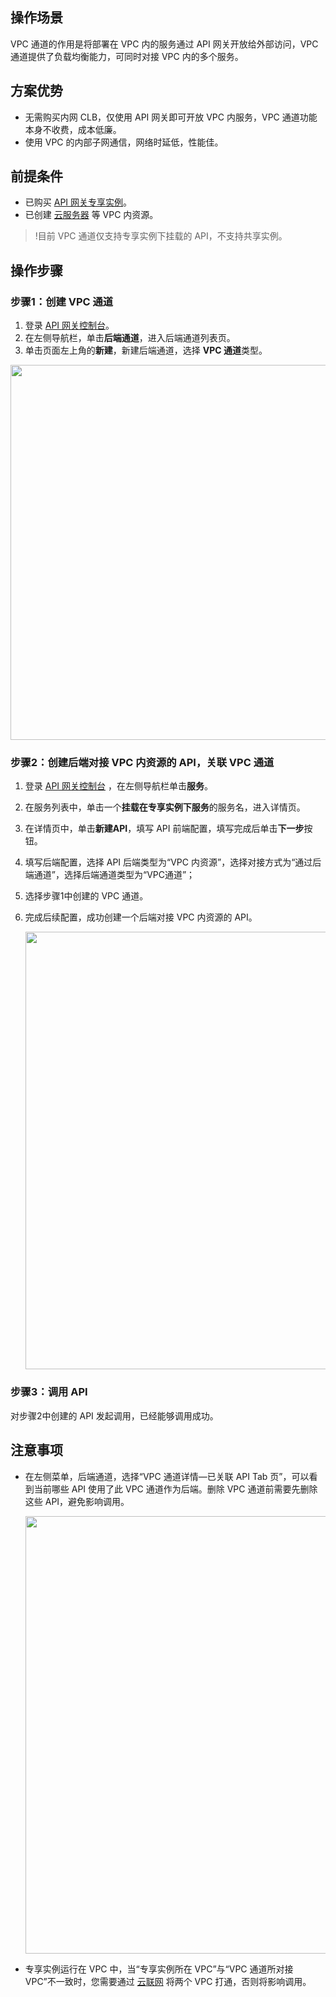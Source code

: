 ## 操作场景

VPC 通道的作用是将部署在 VPC 内的服务通过 API 网关开放给外部访问，VPC 通道提供了负载均衡能力，可同时对接 VPC 内的多个服务。

## 方案优势

- 无需购买内网 CLB，仅使用 API 网关即可开放 VPC 内服务，VPC 通道功能本身不收费，成本低廉。
- 使用 VPC 的内部子网通信，网络时延低，性能佳。

## 前提条件

- 已购买 [API 网关专享实例](https://cloud.tencent.com/document/product/628/55510)。
- 已创建 [云服务器](https://console.cloud.tencent.com/cvm) 等 VPC 内资源。

>!目前 VPC 通道仅支持专享实例下挂载的 API，不支持共享实例。


## 操作步骤

### 步骤1：创建 VPC 通道

1. 登录 [API 网关控制台](https://console.cloud.tencent.com/apigateway)。
2. 在左侧导航栏，单击**后端通道**，进入后端通道列表页。
3. 单击页面左上角的**新建**，新建后端通道，选择 **VPC 通道**类型。
<!-- 
| 参数         | 是否必填 | 说明                                                         |
| ------------ | -------- | ------------------------------------------------------------ |
| VPC 通道名称 | 否       | 当前 VPC 通道的名称，最长50个字符，支持 a-z、A-Z、0-9、\_     |
| 所属 VPC     | 是       | 选择要对接的后端资源所在的 VPC                               |
| 描述         | 否       | 当前 VPC 通道的备注信息                                      |
| 负载均衡算法 | 否       | 目前仅支持加权轮询算法                                       |
| 协议         | 是       | API 网关与后端资源交互的协议，支持 HTTP 协议和 HTTPS 协议        |
| Host Header  | 否       | 用于指定后端请求的 Host 请求头，通常为后端服务域名和端口号     |
| 节点列表     | 是       | API 网关转发到的后端节点列表，支持最多200个节点，每个节点需要填写节点地址、端口、权重 |
| 重试次数     | 是       | API 网关请求节点失败的重试次数，默认为5次，支持填写1-100间的正整数 |
-->

<img src="https://qcloudimg.tencent-cloud.cn/raw/91b588a10a142fe69ba584126294d624.png" width="600" />

### 步骤2：创建后端对接 VPC 内资源的 API，关联 VPC 通道

1. 登录 [API 网关控制台](https://console.cloud.tencent.com/apigateway/index?rid=1) ，在左侧导航栏单击**服务**。
2. 在服务列表中，单击一个**挂载在专享实例下服务**的服务名，进入详情页。
3. 在详情页中，单击**新建API**，填写 API 前端配置，填写完成后单击**下一步**按钮。
4. 填写后端配置，选择 API 后端类型为“VPC 内资源”，选择对接方式为“通过后端通道”，选择后端通道类型为“VPC通道”；
5. 选择步骤1中创建的 VPC 通道。
6. 完成后续配置，成功创建一个后端对接 VPC 内资源的 API。

	<img src="https://qcloudimg.tencent-cloud.cn/raw/849b1d7c7ff5649217d2fca613f04cc4.png" width="700" />

### 步骤3：调用 API

对步骤2中创建的 API 发起调用，已经能够调用成功。

## 注意事项

- 在左侧菜单，后端通道，选择“VPC 通道详情—已关联 API Tab 页”，可以看到当前哪些 API 使用了此 VPC 通道作为后端。删除 VPC 通道前需要先删除这些 API，避免影响调用。

	<img src="https://qcloudimg.tencent-cloud.cn/raw/bdd6329ffa2aa90fd8a86ecb32f58b53.png" width="700" />
  
- 专享实例运行在 VPC 中，当“专享实例所在 VPC”与“VPC 通道所对接 VPC”不一致时，您需要通过 [云联网](https://console.cloud.tencent.com/vpc/ccn) 将两个 VPC 打通，否则将影响调用。
